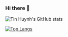 ### Hi there 👋

![Tin Huynh's GitHub stats](https://github-readme-stats.vercel.app/api?username=caotin&show_icons=true&theme=radical)

<!-- [![Tin Huynh's wakatime stats](https://github-readme-stats.vercel.app/api/wakatime?username=caotin)](https://github.com/caotin/github-readme-stats)
-->

[![Top Langs](https://github-readme-stats.vercel.app/api/top-langs/?username=caotin&langs_count=4&&hide_progress=true&layout=compact)](https://github.com/anuraghazra/github-readme-stats)

<!--
**caotin/caotin** is a ✨ _special_ ✨ repository because its `README.md` (this file) appears on your GitHub profile.

Here are some ideas to get you started:

- 🔭 I’m currently working on ...
- 🌱 I’m currently learning ...
- 👯 I’m looking to collaborate on ...
- 🤔 I’m looking for help with ...
- 💬 Ask me about ...
- 📫 How to reach me: ...
- 😄 Pronouns: ...
- ⚡ Fun fact: ...
-->
